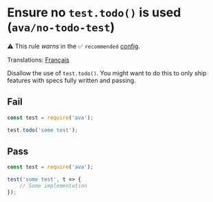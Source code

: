 # Ensure no `test.todo()` is used (`ava/no-todo-test`)

⚠️ This rule _warns_ in the ✅ `recommended` [config](https://github.com/avajs/eslint-plugin-ava#recommended-config).

<!-- end auto-generated rule header -->

Translations: [Français](https://github.com/avajs/ava-docs/blob/main/fr_FR/related/eslint-plugin-ava/docs/rules/no-todo-test.md)

Disallow the use of `test.todo()`. You might want to do this to only ship features with specs fully written and passing.

## Fail

```js
const test = require('ava');

test.todo('some test');
```

## Pass

```js
const test = require('ava');

test('some test', t => {
	// Some implementation
});
```
